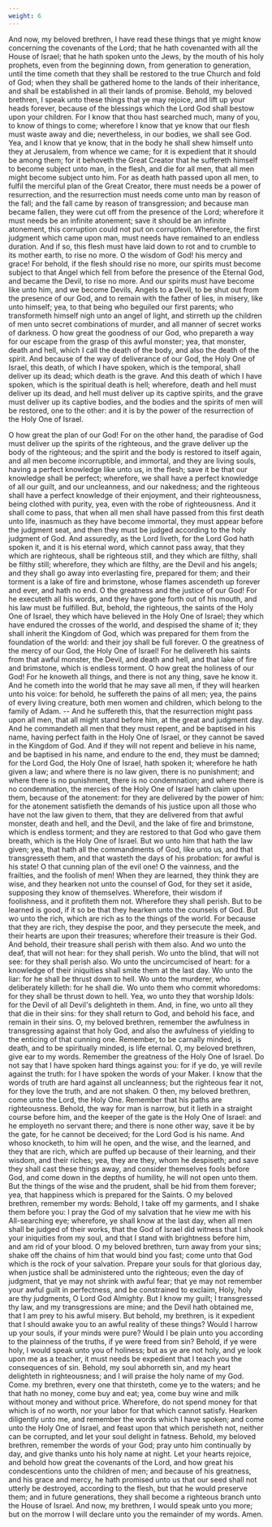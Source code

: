```yaml
---
weight: 6
---
```

And now, my beloved brethren, I have read these things that ye might know concerning the covenants of the Lord; that he hath covenanted with all the House of Israel; that he hath spoken unto the Jews, by the mouth of his holy prophets, even from the beginning down, from generation to generation, until the time cometh that they shall be restored to the true Church and fold of God; when they shall be gathered home to the lands of their inheritance, and shall be established in all their lands of promise. Behold, my beloved brethren, I speak unto these things that ye may rejoice, and lift up your heads forever, because of the blessings which the Lord God shall bestow upon your children. For I know that thou hast searched much, many of you, to know of things to come; wherefore I know that ye know that our flesh must waste away and die; nevertheless, in our bodies, we shall see God. Yea, and I know that ye know, that in the body he shall shew himself unto they at Jerusalem, from whence we came; for it is expedient that it should be among them; for it behoveth the Great Creator that he suffereth himself to become subject unto man, in the flesh, and die for all men, that all men might become subject unto him. For as death hath passed upon all men, to fulfil the merciful plan of the Great Creator, there must needs be a power of resurrection, and the resurrection must needs come unto man by reason of the fall; and the fall came by reason of transgression; and because man became fallen, they were cut off from the presence of the Lord; wherefore it must needs be an infinite atonement; save it should be an infinite atonement, this corruption could not put on corruption. Wherefore, the first judgment which came upon man, must needs have remained to an endless duration. And if so, this flesh must have laid down to rot and to crumble to its mother earth, to rise no more. O the wisdom of God! his mercy and grace! For behold, if the flesh should rise no more, our spirits must become subject to that Angel which fell from before the presence of the Eternal God, and became the Devil, to rise no more. And our spirits must have become like unto him, and we become Devils, Angels to a Devil, to be shut out from the presence of our God, and to remain with the father of lies, in misery, like unto himself; yea, to that being who beguiled our first parents; who transformeth himself nigh unto an angel of light, and stirreth up the children of men unto secret combinations of murder, and all manner of secret works of darkness. O how great the goodness of our God, who prepareth a way for our escape from the grasp of this awful monster; yea, that monster, death and hell, which I call the death of the body, and also the death of the spirit. And because of the way of deliverance of our God, the Holy One of Israel, this death, of which I have spoken, which is the temporal, shall deliver up its dead; which death is the grave. And this death of which I have spoken, which is the spiritual death is hell; wherefore, death and hell must deliver up its dead, and hell must deliver up its captive spirits, and the grave must deliver up its captive bodies, and the bodies and the spirits of men will be restored, one to the other: and it is by the power of the resurrection of the Holy One of Israel.

 O how great the plan of our God! For on the other hand, the paradise of God must deliver up the spirits of the righteous, and the grave deliver up the body of the righteous; and the spirit and the body is restored to itself again, and all men become incorruptible, and immortal, and they are living souls, having a perfect knowledge like unto us, in the flesh; save it be that our knowledge shall be perfect; wherefore, we shall have a perfect knowledge of all our guilt, and our uncleanness, and our nakedness; and the righteous shall have a perfect knowledge of their enjoyment, and their righteousness, being clothed with purity, yea, even with the robe of righteousness. And it shall come to pass, that when all men shall have passed from this first death unto life, inasmuch as they have become immortal, they must appear before the judgment seat, and then they must be judged according to the holy judgment of God. And assuredly, as the Lord liveth, for the Lord God hath spoken it, and it is his eternal word, which cannot pass away, that they which are righteous, shall be righteous still, and they which are filthy, shall be filthy still; wherefore, they which are filthy, are the Devil and his angels; and they shall go away into everlasting fire, prepared for them; and their torment is a lake of fire and brimstone, whose flames ascendeth up forever and ever, and hath no end. O the greatness and the justice of our God! For he executeth all his words, and they have gone forth out of his mouth, and his law must be fulfilled. But, behold, the righteous, the saints of the Holy One of Israel, they which have believed in the Holy One of Israel; they which have endured the crosses of the world, and despised the shame of it; they shall inherit the Kingdom of God, which was prepared for them from the foundation of the world: and their joy shall be full forever. O the greatness of the mercy of our God, the Holy One of Israel! For he delivereth his saints from that awful monster, the Devil, and death and hell, and that lake of fire and brimstone, which is endless torment. O how great the holiness of our God! For he knoweth all things, and there is not any thing, save he know it. And he cometh into the world that he may save all men, if they will hearken unto his voice: for behold, he suffereth the pains of all men; yea, the pains of every living creature, both men  women and children, which belong to the family of Adam. -- And he suffereth this, that the resurrection might pass upon all men, that all might stand before him, at the great and judgment day. And he commandeth all men that they must repent, and be baptised in his name, having perfect faith in the Holy One of Israel, or they cannot be saved in the Kingdom of God. And if they will not repent and believe in his name, and be baptised in his name, and endure to the end, they must be damned; for the Lord God, the Holy One of Israel, hath spoken it; wherefore he hath given a law; and where there is no law given, there is no punishment; and where there is no punishment, there is no condemnation; and where there is no condemnation, the mercies of the Holy One of Israel hath claim upon them, because of the atonement: for they are delivered by the power of him: for the atonement satisfieth the demands of his justice upon all those who have not the law given to them, that they are delivered from that awful monster, death and hell, and the Devil, and the lake of fire and brimstone, which is endless torment; and they are restored to that God who gave them breath, which is the Holy One of Israel. But wo unto him that hath the law given; yea, that hath all the commandments of God, like unto us, and that transgresseth them, and that wasteth the days of his probation: for awful is his state! O that cunning plan of the evil one! O the vainness, and the frailties, and the foolish of men! When they are learned, they think they are wise, and they hearken not unto the counsel of God, for they set it aside, supposing they know of themselves. Wherefore, their wisdom if foolishness, and it profiteth them not. Wherefore they shall perish. But to be learned is good, if it so be that they hearken unto the counsels of God. But wo unto the rich, which are rich as to the things of the world. For because that they are rich, they despise the poor, and they persecute the meek, and their hearts are upon their treasures; wherefore their treasure is their God. And behold, their treasure shall perish with them also. And wo unto the deaf, that will not hear: for they shall perish. Wo unto the blind, that will not see: for they shall perish also. Wo unto the uncircumcised of heart: for a knowledge of their iniquities shall smite them at the last day. Wo unto the liar: for he shall be thrust down to hell. Wo unto the murderer, who deliberately killeth: for he shall die.  Wo unto them who commit whoredoms: for they shall be thrust down to hell. Yea, wo unto they that worship Idols: for the Devil of all Devil's delighteth in them. And, in fine, wo unto all they that die in their sins: for they shall return to God, and behold his face, and remain in their sins. O, my beloved brethren, remember the awfulness in transgressing against that holy God, and also the awfulness of yielding to the enticing of that cunning one. Remember, to be carnally minded, is death, and to be spiritually minded, is life eternal. O, my beloved brethren, give ear to my words. Remember the greatness of the Holy One of Israel. Do not say that I have spoken hard things against you: for if ye do, ye will revile against the truth: for I have spoken the words of your Maker. I know that the words of truth are hard against all uncleanness; but the righteous fear it not, for they love the truth, and are not shaken. O then, my beloved brethren, come unto the Lord, the Holy One. Remember that his paths are righteousness. Behold, the way for man is narrow, but it lieth in a straight course before him, and the keeper of the gate is the Holy One of Israel: and he employeth no servant there; and there is none other way, save it be by the gate, for he cannot be deceived; for the Lord God is his name. And whoso knocketh, to him will he open, and the wise, and the learned, and they that are rich, which are puffed up because of their learning, and their wisdom, and their riches; yea, they are they, whom he despiseth; and save they shall cast these things away, and consider themselves fools before God, and come down in the depths of humility, he will not open unto them. But the things of the wise and the prudent, shall be hid from them forever; yea, that happiness which is prepared for the Saints. O my beloved brethren, remember my words: Behold, I take off my garments, and I shake them before you: I pray the God of my salvation that he view me with his All-searching eye; wherefore, ye shall know at the last day, when all men shall be judged of their works, that the God of Israel did witness that I shook your iniquities from my soul, and that I stand with brightness before him, and am rid of your blood. O my beloved brethren, turn away from your sins; shake off the chains of him that would bind you fast; come unto that God which is the rock of your salvation. Prepare your souls for that glorious day, when justice shall be administered  unto the righteous; even the day of judgment, that ye may not shrink with awful fear; that ye may not remember your awful guilt in perfectness, and be constrained to exclaim, Holy, holy are thy judgments, O Lord God Almighty. But I know my guilt; I transgressed thy law, and my transgressions are mine; and the Devil hath obtained me, that I am prey to his awful misery. But behold, my brethren, is it expedient that I should awake you to an awful reality of these things? Would I harrow up your souls, if your minds were pure? Would I be plain unto you according to the plainness of the truths, if ye were freed from sin? Behold, if ye were holy, I would speak unto you of holiness; but as ye are not holy, and ye look upon me as a teacher, it must needs be expedient that I teach you the consequences of sin. Behold, my soul abhorreth sin, and my heart delighteth in righteousness; and I will praise the holy name of my God. Come. my brethren, every one that thirsteth, come ye to the waters; and he that hath no money, come buy and eat; yea, come buy wine and milk without money and without price. Wherefore, do not spend money for that which is of no worth, nor your labor for that which cannot satisfy. Hearken diligently unto me, and remember the words which I have spoken; and come unto the Holy One of Israel, and feast upon that which perisheth not, neither can be corrupted, and let your soul delight in fatness. Behold, my beloved brethren, remember the words of your God; pray unto him continually by day, and give thanks unto his holy name at night. Let your hearts rejoice, and behold how great the covenants of the Lord, and how great his condescentions unto the children of men; and because of his greatness, and his grace and mercy, he hath promised unto us that our seed shall not utterly be destroyed, according to the flesh, but that he would preserve them; and in future generations, they shall become a righteous branch unto the House of Israel. And now, my brethren, I would speak unto you more; but on the morrow I will declare unto you the remainder of my words. Amen.